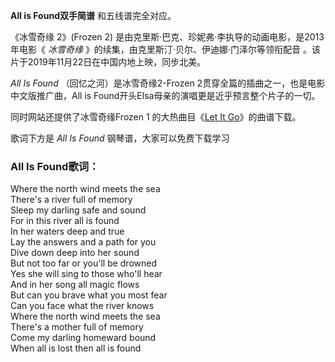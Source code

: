 

**All is Found双手简谱** 和五线谱完全对应。

《冰雪奇缘 2》(Frozen 2) 是由克里斯·巴克、珍妮弗·李执导的动画电影，是2013年电影《 _冰雪奇缘_
》的续集，由克里斯汀·贝尔、伊迪娜·门泽尔等领衔配音 。该片于2019年11月22日在中国内地上映，同步北美。

_All Is Found_ （回忆之河）是冰雪奇缘2-Frozen 2贯穿全篇的插曲之一，也是电影中文版推广曲，All is
Found开头Elsa母亲的演唱更是近乎预言整个片子的一切。

同时网站还提供了冰雪奇缘Frozen 1 的大热曲目《[Let It Go](Music-3210-Let-It-Go完整版-动画冰雪奇缘主题曲.html
"Let It Go")》的曲谱下载。

歌词下方是 _All Is Found_ 钢琴谱，大家可以免费下载学习

### All Is Found歌词：

Where the north wind meets the sea  
There's a river full of memory  
Sleep my darling safe and sound  
For in this river all is found  
In her waters deep and true  
Lay the answers and a path for you  
Dive down deep into her sound  
But not too far or you'll be drowned  
Yes she will sing to those who'll hear  
And in her song all magic flows  
But can you brave what you most fear  
Can you face what the river knows  
Where the north wind meets the sea  
There's a mother full of memory  
Come my darling homeward bound  
When all is lost then all is found

